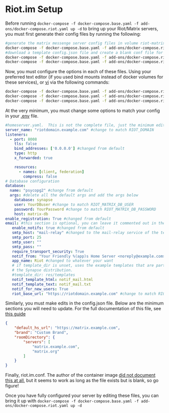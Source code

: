 # Riot.im Setup

Before running `docker-compose -f docker-compose.base.yaml -f add-ons/docker-compose.riot.yaml up -d` to bring up your Riot/Matrix servers, you must first generate their config files by running the following:

```bash
#generate the matrix messenge server config files in volume riot-matrix-server-data or the directory mapped to /data in service riot-matrix-server
docker-compose -f docker-compose.base.yaml -f add-ons/docker-compose.riot.yaml run --rm riot-matrix-server generate
#download a template config.json file and create a blank conf file for the riot service
docker-compose -f docker-compose.base.yaml -f add-ons/docker-compose.riot.yaml run --rm riot wget -O /data/config.json https://riot.im/develop/config.json
docker-compose -f docker-compose.base.yaml -f add-ons/docker-compose.riot.yaml run --rm riot touch /data/riot.im.conf
```

Now, you must configure the options in each of these files.  Using your preferred text editor (if you used bind mounts instead of docker volumes for these services), or [vi](https://www.howtogeek.com/102468/a-beginners-guide-to-editing-text-files-with-vi/) via the following commands:

```bash
docker-compose -f docker-compose.base.yaml -f add-ons/docker-compose.riot.yaml run --rm riot-matrix-server vi /data/homeserver.yaml
docker-compose -f docker-compose.base.yaml -f add-ons/docker-compose.riot.yaml run --rm riot vi /data/config.json
docker-compose -f docker-compose.base.yaml -f add-ons/docker-compose.riot.yaml run --rm riot vi /data/riot.im.conf
```

At the very minimum, you must change some options to match your config in your [.env](../template.env) file.

```yaml 
#homeserver.yaml.  This is not the complete file, just the minimum edits you will need to make
server_name: "riotdomain.example.com" #change to match RIOT_DOMAIN
listeners:
  - port: 8008
    tls: false
    bind_addresses: ['0.0.0.0'] #changed from default
    type: http 
    x_forwarded: true

    resources: 
      - names: [client, federation]
        compress: false 
# Database configuration
database:
  name: "psycopg2" #change from default
  args: #delete all the default args and add the args below
    database: synapse
    user: YourDBuser #change to match RIOT_MATRIX_DB_USER
    password: YourPassword #change to match RIOT_MATRIX_DB_PASSWORD
    host: matrix-db
enable_registration: True #changed from default
email: #this section is optional, you can leave it commented out in the generated file
   enable_notifs: true #changed from default
   smtp_host: "mail-relay" #changed to the mail-relay service of the template, though any smtp can be used
   smtp_port: 25
   smtp_user: ""
   smtp_pass: ""
   require_transport_security: True
   notif_from: "Your Friendly %(app)s Home Server <noreply@example.com>" #change to match 
   app_name: Riot #changed to whatever your want 
   # if template_dir is unset, uses the example templates that are part of
   # the Synapse distribution.
   #template_dir: res/templates
   notif_template_html: notif_mail.html
   notif_template_text: notif_mail.txt
   notif_for_new_users: True
   riot_base_url: "https://riotdomain.example.com" #change to match RIOT_DOMAIN
```

Similarly, you must make edits in the config.json file.  Below are the minimum sections you will need to update.  For the full documentation of this file, see [this guide](https://github.com/vector-im/riot-web/blob/master/README.md#configjson)

```json
{
    "default_hs_url": "https://matrix.example.com", 
    "brand": "Custom Brand",
    "roomDirectory": {
        "servers": [
            "matrix.example.com",
            "matrix.org"
        ]
    }
}
```

Finally, riot.im.conf.  The author of the container image [did not document this at all](https://github.com/AVENTER-UG/docker-matrix-riot#example-riotimconf), but it seems to work as long as the file exists but is blank, so go figure!

Once you have fully configured your server by editing these files, you can bring it up with  `docker-compose -f docker-compose.base.yaml -f add-ons/docker-compose.riot.yaml up -d`
